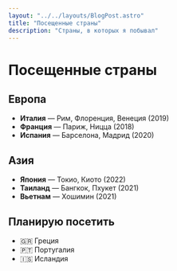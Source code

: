 ```yaml
---
layout: "../../layouts/BlogPost.astro"
title: "Посещенные страны"
description: "Страны, в которых я побывал"
---
```


# Посещенные страны

## Европа
- **Италия** — Рим, Флоренция, Венеция (2019)
- **Франция** — Париж, Ницца (2018)
- **Испания** — Барселона, Мадрид (2020)

## Азия
- **Япония** — Токио, Киото (2022)
- **Таиланд** — Бангкок, Пхукет (2021)
- **Вьетнам** — Хошимин (2021)

## Планирую посетить
- 🇬🇷 Греция
- 🇵🇹 Португалия
- 🇮🇸 Исландия
